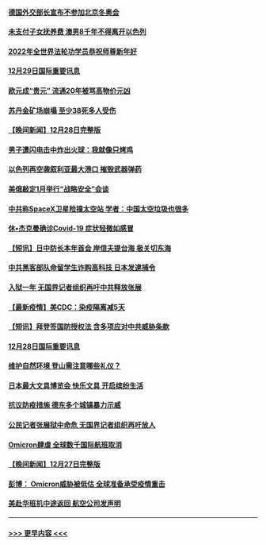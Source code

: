 #### [德国外交部长宣布不参加北京冬奥会](../pages/prog202/a103305835.md?t=12300000) 
#### [未支付子女抚养费 澳男8千年不得离开以色列](../pages/prog202/a103305842.md?t=12300000) 
#### [2022年全世界法轮功学员恭祝师尊新年好](../pages/prog202/a103305495.md?t=12300000) 
#### [12月29日国际重要讯息](../pages/prog202/a103305814.md?t=12300000) 
#### [欧元成“贵元” 流通20年被骂高物价元凶](../pages/prog202/a103305743.md?t=12300000) 
#### [苏丹金矿场崩塌 至少38死多人受伤](../pages/prog202/a103305690.md?t=12300000) 
#### [【晚间新闻】12月28日完整版](../pages/prog202/a103305561.md?t=12300000) 
#### [男子遭闪电击中炸出火球：我就像只烤鸡](../pages/prog202/a103304866.md?t=12300000) 
#### [以色列再空袭叙利亚最大港口 摧毁武器弹药](../pages/prog202/a103305368.md?t=12300000) 
#### [美俄敲定1月举行“战略安全”会谈](../pages/prog202/a103305384.md?t=12300000) 
#### [中共称SpaceX卫星险撞太空站 学者：中国太空垃圾也很多](../pages/prog202/a103305386.md?t=12300000) 
#### [休•杰克曼确诊Covid-19 症状轻微如感冒](../pages/prog202/a103305304.md?t=12300000) 
#### [【短讯】日中防长本年首会 岸信夫提台海 极关切东海](../pages/prog202/a103305156.md?t=12300000) 
#### [中共黑客部队命留学生诈购高科技 日本发逮捕令](../pages/prog202/a103305146.md?t=12300000) 
#### [入狱一年 无国界记者组织再吁中共释放张展](../pages/prog202/a103305179.md?t=12300000) 
#### [【最新疫情】美CDC：染疫隔离减5天](../pages/prog202/a103305167.md?t=12300000) 
#### [【短讯】拜登签国防授权法 含多项应对中共威胁条款](../pages/prog202/a103305158.md?t=12300000) 
#### [12月28日国际重要讯息](../pages/prog202/a103304955.md?t=12300000) 
#### [维护自然环境 登山需注意哪些礼仪？](../pages/prog202/a103304941.md?t=12300000) 
#### [日本最大文具博览会 快乐文具 开启缤纷生活](../pages/prog202/a103304933.md?t=12300000) 
#### [抗议防疫措施 德东多个城镇暴力示威](../pages/prog202/a103304838.md?t=12300000) 
#### [公民记者张展狱中命危 无国界记者组织再吁放人](../pages/prog202/a103304827.md?t=12300000) 
#### [Omicron肆虐 全球数千国际航班取消](../pages/prog202/a103304736.md?t=12300000) 
#### [【晚间新闻】12月27日完整版](../pages/prog202/a103304702.md?t=12300000) 
#### [彭博： Omicron威胁被低估 全球准备承受疫情重击](../pages/prog202/a103304565.md?t=12300000) 
#### [美赴华班机中途返回 航空公司发声明](../pages/prog202/a103304690.md?t=12300000) 

----
#### [ >>> 更早内容 <<< ](../indexes/prog202-earlier.md)

